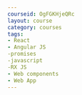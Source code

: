 ```yaml
---
courseid: OgFGKHjeQRc
layout: course
category: courses
tags:
- React 
- Angular JS
-promises
-javascript
-RX JS
- Web components
- Web App
---
```

